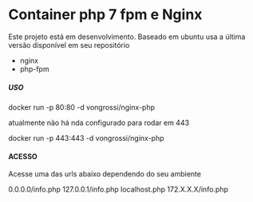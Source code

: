 # Container php 7 fpm e Nginx

Este projeto está em desenvolvimento.
Baseado em ubuntu usa a última versão disponível em seu repositório

 - nginx
 - php-fpm

##### USO 

docker run -p 80:80 -d vongrossi/nginx-php


atualmente não há nda configurado para rodar em 443

docker run -p 443:443 -d vongrossi/nginx-php

#### ACESSO

Acesse uma das urls abaixo dependendo do seu ambiente 

 
0.0.0.0/info.php 
127.0.0.1/info.php
localhost.php
172.X.X.X/info.php 

 
 



